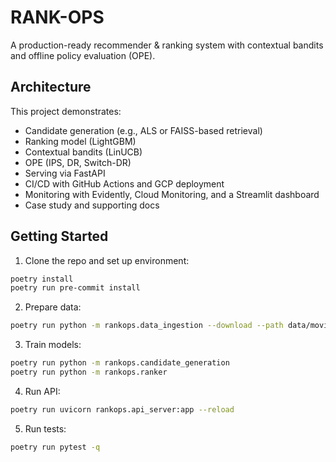 # RANK-OPS

A production-ready recommender & ranking system with contextual bandits and offline policy evaluation (OPE).

## Architecture

This project demonstrates:
- Candidate generation (e.g., ALS or FAISS-based retrieval)
- Ranking model (LightGBM)
- Contextual bandits (LinUCB)
- OPE (IPS, DR, Switch-DR)
- Serving via FastAPI
- CI/CD with GitHub Actions and GCP deployment
- Monitoring with Evidently, Cloud Monitoring, and a Streamlit dashboard
- Case study and supporting docs

## Getting Started

1. Clone the repo and set up environment:
  ```bash
  poetry install
  poetry run pre-commit install
  ```
2. Prepare data:
  ```bash
  poetry run python -m rankops.data_ingestion --download --path data/movielens
  ```
3. Train models:
  ```bash
  poetry run python -m rankops.candidate_generation
  poetry run python -m rankops.ranker
  ```
4. Run API:
  ```bash
  poetry run uvicorn rankops.api_server:app --reload
  ```
5. Run tests:
  ```bash
  poetry run pytest -q
  ```
